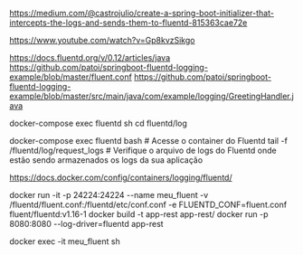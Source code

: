 https://medium.com/@castrojulio/create-a-spring-boot-initializer-that-intercepts-the-logs-and-sends-them-to-fluentd-815363cae72e

https://www.youtube.com/watch?v=Gp8kvzSikgo

https://docs.fluentd.org/v/0.12/articles/java
https://github.com/patoi/springboot-fluentd-logging-example/blob/master/fluent.conf
https://github.com/patoi/springboot-fluentd-logging-example/blob/master/src/main/java/com/example/logging/GreetingHandler.java

docker-compose exec fluentd sh
cd fluentd/log

docker-compose exec fluentd bash   # Acesse o container do Fluentd
tail -f /fluentd/log/request_logs  # Verifique o arquivo de logs do Fluentd onde estão sendo armazenados os logs da sua aplicação



https://docs.docker.com/config/containers/logging/fluentd/

docker run -it -p 24224:24224 --name meu_fluent -v /fluentd/fluent.conf:/fluentd/etc/conf.conf -e FLUENTD_CONF=fluent.conf fluent/fluentd:v1.16-1
docker build -t app-rest app-rest/
docker run -p 8080:8080 --log-driver=fluentd app-rest

docker exec -it meu_fluent sh